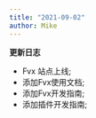 ```yaml
---
title: "2021-09-02"
author: Mike 
---
```


<strong>更新日志</strong>

- Fvx 站点上线;
- 添加Fvx使用文档;
- 添加Fvx开发指南;
- 添加插件开发指南;

